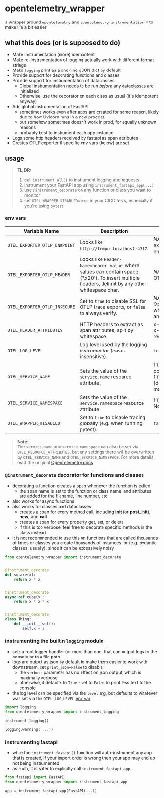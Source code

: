 # opentelemetry_wrapper

a wrapper around `opentelemetry` and `opentelemetry-instrumentation-*` to make life a bit easier

## what this does (or is supposed to do)

* Make instrumentation (more) idempotent
* Make re-instrumentation of logging actually work with different format strings
* Make `logging` print as a one-line JSON dict by default
* Provide support for decorating functions and classes
* Provide support for instrumentation of dataclasses
    * Global instrumentation needs to be run *before* any dataclasses are initialized
    * Otherwise, use the decorator on each class as usual (it's idempotent anyway)
* Add global instrumentation of FastAPI
    * sometimes works even after apps are created for some reason, likely due to how Uvicorn runs in a new process
    * but somehow sometimes doesn't work in prod, for equally unknown reasons
    * probably best to instrument each app instance
* Logs some http headers received by fastapi as span attributes
* Creates OTLP exporter if specific env vars (below) are set

## usage

> **TL;DR:** <br>
> 1. call `instrument_all()` to instrument logging and requests
> 2. instrument your FastAPI app using `instrument_fastapi_app(...)`
> 3. use `@instrument_decorate` on any function or class you want to monitor
> 4. set `OTEL_WRAPPER_DISABLED=true` in your CICD tests, especially if you're using `pytest`

### env vars

| Variable Name                 | Description                                                                                                                                       | Default (if not set)                                                                        |
|-------------------------------|---------------------------------------------------------------------------------------------------------------------------------------------------|---------------------------------------------------------------------------------------------|
| `OTEL_EXPORTER_OTLP_ENDPOINT` | Looks like `http://tempo.localhost:4317`.                                                                                                         | *NA* (traces are not exported to any OTLP endpoint)                                         |
| `OTEL_EXPORTER_OTLP_HEADER`   | Looks like `Header-Name=header value`, where values can contain space ('\x20'). To insert multiple headers, delimit by any other whitespace char. | *NA* (no header sent to OTLP endpoint)                                                      |
| `OTEL_EXPORTER_OTLP_INSECURE` | Set to `true` to disable SSL for OTLP trace exports, or `false` to always verify.                                                                 | *NA* (follows OpenTelemetry default, which is secure for https and insecure for http)       |
| `OTEL_HEADER_ATTRIBUTES`      | HTTP headers to extract as span attributes, split by whitespace.                                                                                  | x-pf-number, x-client-id, x-preferred-username, x-resource-access                           |
| `OTEL_LOG_LEVEL`              | Log level used by the logging instrumentor (case-insensitive).                                                                                    | `info`                                                                                      |
| `OTEL_SERVICE_NAME`           | Sets the value of the `service.name` resource attribute.                                                                                          | f'{k8s namespace}/{k8s pod name}' or f'{username}@{hostname}.{domain}:<{filename of main}>' |
| `OTEL_SERVICE_NAMESPACE`      | Sets the value of the `service.namespace` resource attribute.                                                                                     | f'{k8s namespace}' or None                                                                  |
| `OTEL_WRAPPER_DISABLED`       | Set to `true` to disable tracing globally (e.g. when running pytest).                                                                             | `false` (tracing is enabled)                                                                |

> **Note:** <br>
> The `service.name` and `service.namespace` can also be set via `OTEL_RESOURCE_ATTRIBUTES`, but any settings there
> will be overwritten by `OTEL_SERVICE_NAME` and `OTEL_SERVICE_NAMESPACE`. For more details, read the
> original [OpenTelemetry docs](https://opentelemetry.io/docs)

### `@instrument_decorate` decorator for functions and classes

* decorating a function creates a span whenever the function is called
    * the span name is set to the function or class name, and attributes are added for the filename, line number, etc
* also works for async functions
* also works for classes and dataclasses
    * creates a span for every method call, including __init__ (or __post_init__), __new__, and __call__
    * creates a span for every property get, set, or delete
    * if this is too verbose, feel free to decorate specific methods in the class instead
* it is not recommended to use this on functions that are called thousands of times or classes you create thousands of
  instances for (e.g. pydantic classes, usually), since it can be excessively noisy

```python
from opentelemetry_wrapper import instrument_decorate


@instrument_decorate
def square(x):
    return x * x


@instrument_decorate
async def cube(x):
    return x * x * x


@instrument_decorate
class Thing:
    def __init__(self):
        self.x = 1
```

### instrumenting the builtin `logging` module

* sets a root logger handler (or more than one) that can output logs to the console or to a file path
* logs are output as json by default to make them easier to work with downstream, set `print_json=False` to disable
    * the `verbose` parameter has no effect on json output, which is maximally verbose
    * otherwise, it defaults to `True` - set to `False` to print less text to the console
* the log level can be specified via the `level` arg, but defaults to whatever was set via
  the `OTEL_LOG_LEVEL` [env var](#env-vars)

```python
import logging
from opentelemetry_wrapper import instrument_logging

instrument_logging()

logging.warning('...')
```

### instrumenting fastapi

* while the `instrument_fastapi()` function will auto-instrument any app that is created, if your import order is wrong
  then your app may end up not being instrumented
* as such, it is safer to explicitly call `instrument_fastapi_app`

```python
from fastapi import FastAPI
from opentelemetry_wrapper import instrument_fastapi_app

app = instrument_fastapi_app(FastAPI(...))
```